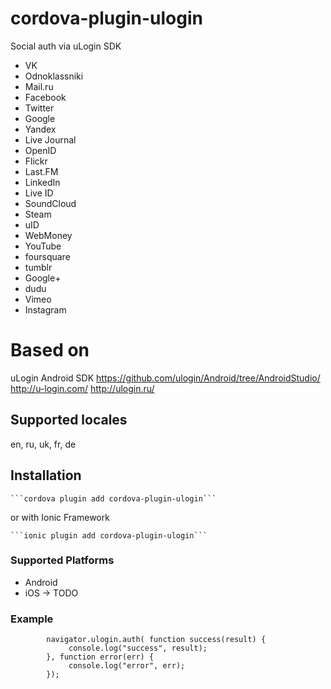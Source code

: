 <!--
# license: MIT
-->

# cordova-plugin-ulogin

Social auth via uLogin SDK

* VK
* Odnoklassniki
* Mail.ru
* Facebook
* Twitter
* Google
* Yandex
* Live Journal
* OpenID
* Flickr
* Last.FM
* LinkedIn
* Live ID
* SoundCloud
* Steam
* uID
* WebMoney
* YouTube
* foursquare
* tumblr
* Google+
* dudu
* Vimeo
* Instagram

# Based on
uLogin Android SDK 
https://github.com/ulogin/Android/tree/AndroidStudio/
http://u-login.com/
http://ulogin.ru/

## Supported locales

en, ru, uk, fr, de

## Installation

    ```cordova plugin add cordova-plugin-ulogin```

or with Ionic Framework

    ```ionic plugin add cordova-plugin-ulogin```


### Supported Platforms

- Android
- iOS -> TODO

### Example

```
        navigator.ulogin.auth( function success(result) {
             console.log("success", result);
        }, function error(err) {
             console.log("error", err);
        });
```
